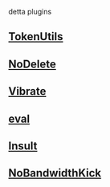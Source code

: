 detta plugins

## [TokenUtils](/dumsane/GetToken)
## [NoDelete](/dumsane/NoDelete)
## [Vibrate](/dumsane/Vibrate)
## [eval](/dumsane/eval)
## [Insult](/dumsane/Insult)
## [NoBandwidthKick](/dumsane/NoBandwidthKick)
